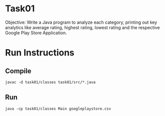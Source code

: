 # Task01
Objective: Write a Java program to analyze each category, printing out key analytics like average rating, highest rating, lowest rating and the respective Google Play Store Application.

# Run Instructions
## Compile
`javac -d task01/classes task01/src/*.java`
## Run
`java -cp task01/classes Main googleplaystore.csv`